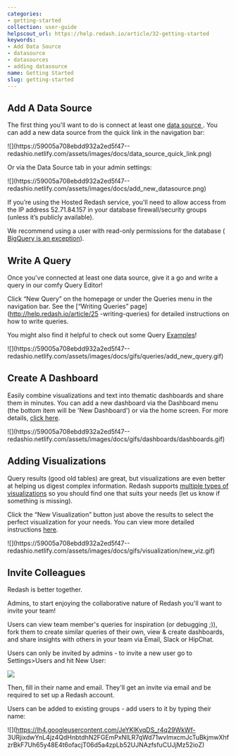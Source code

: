 ```yaml
---
categories:
- getting-started
collection: user-guide
helpscout_url: https://help.redash.io/article/32-getting-started
keywords:
- Add Data Source
- datasource
- datasources
- adding datasource
name: Getting Started
slug: getting-started
---
```

## Add A Data Source

The first thing you'll want to do is connect at least one [data source
](http://help.redash.io/article/119-supported-data-sources) . You can add a
new data source from the quick link in the navigation bar:

![](https://59005a708ebdd932a2ed5f47--
redashio.netlify.com/assets/images/docs/data_source_quick_link.png)

Or via the Data Source tab in your admin settings:

![](https://59005a708ebdd932a2ed5f47--
redashio.netlify.com/assets/images/docs/add_new_datasource.png)

If you’re using the Hosted Redash service, you'll need to allow access from
the IP address 52.71.84.157 in your database firewall/security groups (unless
it’s publicly available).

We recommend using a user with read-only permissions for the database (
[BigQuery is an exception](http://help.redash.io/article/124-bigquery-setup)).

##

## Write A Query

Once you've connected at least one data source, give it a go and write a query
in our comfy Query Editor!

Click “New Query” on the homepage or under the Queries menu in the navigation
bar. See the   [“Writing Queries” page](http://help.redash.io/article/25
-writing-queries) for detailed instructions on how to write queries.

You might also find it helpful to check out some Query
[Examples](http://help.redash.io/category/109-example-queries)!

![](https://59005a708ebdd932a2ed5f47--
redashio.netlify.com/assets/images/docs/gifs/queries/add_new_query.gif)

##

## Create A Dashboard

Easily combine visualizations and text into thematic dashboards and share them
in minutes. You can add a new dashboard via the Dashboard menu (the bottom
item will be 'New Dashboard') or via the home screen. For more details,
[click here](http://help.redash.io/article/61-creating-a-dashboard).

![](https://59005a708ebdd932a2ed5f47--
redashio.netlify.com/assets/images/docs/gifs/dashboards/dashboards.gif)

##

## Adding Visualizations

Query results (good old tables) are great, but visualizations are even better
at helping us digest complex information. Redash supports  [multiple types of
visualizations](http://help.redash.io/article/58-visualization-types) so you
should find one that suits your needs (let us know if something is missing).

Click the “New Visualization” button just above the results to select the
perfect visualization for your needs.  You can view more detailed instructions
[here](http://help.redash.io/article/56-creating-a-new-visualization).

![](https://59005a708ebdd932a2ed5f47--
redashio.netlify.com/assets/images/docs/gifs/visualization/new_viz.gif)

## Invite Colleagues

Redash is better together.

Admins, to start enjoying the collaborative nature of Redash you'll want to
invite your team!

Users can view team member's queries for inspiration (or debugging ;)), fork
them to create similar queries of their own, view & create dashboards, and
share insights with others in your team via Email, Slack or HipChat.

Users can only be invited by admins - to invite a new user go to
Settings>Users and hit New User:

![](https://lh4.googleusercontent.com/oI5jelwLl2ke9qFzJyckCmBgKlmAiofRLUdR5uBBxzasGLsC-0-AC7TPvOGUnJZbWCVy3ESioGq4C5-7FDovR5m5tX364RrmA9riJ54rU1rMaMAM10supFsDlOvok0F4Ib2gcunJ)

Then, fill in their name and email. They'll get an invite via email and be
required to set up a Redash account.

Users can be added to existing groups - add users to it by typing their name:

![](https://lh4.googleusercontent.com/JeYKlKvqDS_r4q29WkWf-
3URjixdwYnL4jz4QdHnbtdhN2FGEmPxNILR7qWd71wvImxcmJcTuBkjmwXhfzrBkF7Uh65y48E4t6ofacjT06d5a4zpLb52UJNAzfsfuCUJjMz52ioZ)

